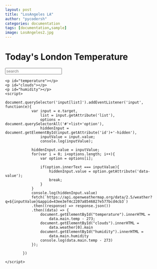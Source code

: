 ```yaml
---
layout: post
title: "LosAngeles LA"
author: "pycodersh"
categories: documentation
tags: [documentation,sample]
image: LosAngeles2.jpg
---
```


<html>

<body>
    <h1>Today's London Temperature</h1>
    <!-- <input id="city" type="text" value="" placeholder="search" list="city"> -->
    <input id="search" type="text" value="" placeholder="search" list="city">
    <datalist id="city">
        <!-- <option value="seoul"></option>
        <option value="busan"></option>
        <option value="jeju"></option>
        <option value="incheon"></option> -->
        <option value="london"></option>
        <!-- <option value="tokyo"></option> -->
    </datalist>
    <input type="hidden" id="search-hidden">

    <p id="temperature"></p>
    <p id="clouds"></p>
    <p id="humidity"></p>
    <script>    
            document.querySelector('input[list]').addEventListener('input', function(e){
                var input = e.target,
                    list = input.getAttribute('list'),
                    options = document.querySelectorAll('#'+list+'option'),
                    hiddenInput = document.getElementById(input.getAttribute('id')+'-hidden'),
                    inputValue = input.value;
                    console.log(inputValue);

                hiddenInput.value = inputValue;
                for(var i = 0; i<options.length; i++){
                    var option = options[i];

                    if(option.innerText === inputValue){
                        hiddenInput.value = option.getAttribute('data-value');
                        break;
                    }
                }
                console.log(hiddenInput.value)
                fetch(`https://api.openweathermap.org/data/2.5/weather?q=${inputValue}&appid=43ee3ef4c2207a8546827e577bcd4cb3`)
                .then((response) => response.json())
                .then((data) => {
                    document.getElementById("temperature").innerHTML =
                        data.main.temp - 273;
                    document.getElementById("clouds").innerHTML =
                        data.weather[0].main
                    document.getElementById("humidity").innerHTML =
                        data.main.humidity
                    console.log(data.main.temp - 273)
                });

            })
        
    </script>


</body>

</html>